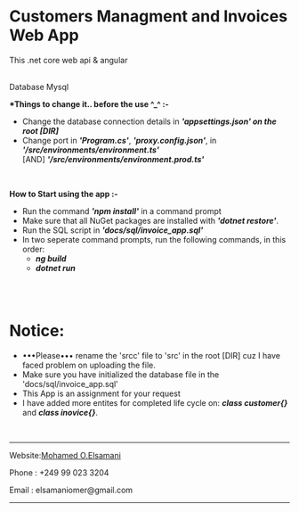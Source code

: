 # Customers Managment and Invoices Web App

This .net core web api &amp; angular 

<br />
Database Mysql


<br />

<b>*Things to change it.. before the use ^_^ :-</b>

<ul>
  <li>Change the database connection details in 
    <b><i>'appsettings.json' on the root [DIR]</b></i>
  </li>
  <li>Change port in 
    <b><i>'Program.cs'</b></i>,
    <b><i>'proxy.config.json'</b></i>, in 
    <b><i>'/src/environments/environment.ts'</b></i> 
    <br /> [AND] 
    <b><i>'/src/environments/environment.prod.ts'</b></i>
  </li>
</ul>

<br />

<b>How to Start using the app :-</b>

<ul>
  <li>Run the command <b><i>'npm install'</b></i> in a command prompt</li>
  <li>Make sure that all NuGet packages are installed with <b><i>'dotnet restore'</b></i>.</li>
  <li>Run the SQL script in <b><i>'docs/sql/invoice_app.sql'</b></i></li>
  <li>In two seperate command prompts, run the following commands, in this order:
    <ul>
      <li><b><i>ng build</b></i></li>
      <li><b><i>dotnet run</b></i></li>
    </ul>
  </li>
</ul>
<br /><br />

# Notice:
<ul>
  <li>•••Please••• rename the 'srcc' file to 'src' in the root [DIR] cuz I have faced problem on uploading the file.</li>
  <li>Make sure you have initialized the database file in the 'docs/sql/invoice_app.sql'</li>
  <li>This App is an assignment for your request</li>

  <li>I have added more entites for completed life cycle on:
    <b><i>class customer{}</b></i> and
    <b><i>class inovice{}</b></i>.
  </li>
</ul>

<br/>
<hr>
<p>Website:<a href="http://elsamani.rf.gd">Mohamed O.Elsamani</a></p>
<p>Phone  :   +249 99 023 3204</p>
<p>Email  :   elsamaniomer@gmail.com</p>
<hr/>
